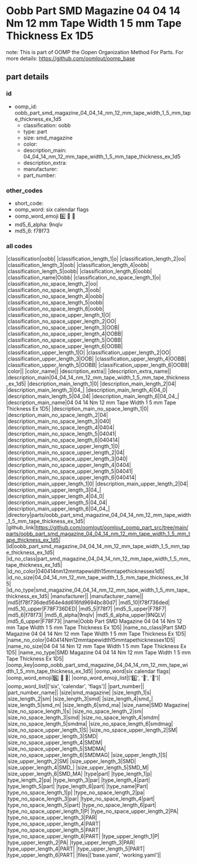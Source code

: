 # Oobb Part SMD Magazine 04 04 14 Nm 12 mm Tape Width 1 5 mm Tape Thickness Ex 1D5  

note: This is part of OOMP the Oopen Organization Method For Parts. For more details: https://github.com/oomlout/oomp_base

##  part details





### id
* oomp_id: oobb_part_smd_magazine_04_04_14_nm_12_mm_tape_width_1_5_mm_tape_thickness_ex_1d5
  * classification: oobb
  * type: part
  * size: smd_magazine
  * color: 
  * description_main: 04_04_14_nm_12_mm_tape_width_1_5_mm_tape_thickness_ex_1d5
  * description_extra: 
  * manufacturer: 
  * part_number: 

### other_codes
* short_code: 
* oomp_word: six calendar flags
* oomp_word_emoji :six: :calendar: :flags:
* md5_6_alpha: 9nqlv
* md5_6: f78f73

### all codes 
|classification|oobb|
|classification_length_1|o|
|classification_length_2|oo|
|classification_length_3|oob|
|classification_length_4|oobb|
|classification_length_5|oobb|
|classification_length_6|oobb|
|classification_name|Oobb|
|classification_no_space_length_1|o|
|classification_no_space_length_2|oo|
|classification_no_space_length_3|oob|
|classification_no_space_length_4|oobb|
|classification_no_space_length_5|oobb|
|classification_no_space_length_6|oobb|
|classification_no_space_upper_length_1|O|
|classification_no_space_upper_length_2|OO|
|classification_no_space_upper_length_3|OOB|
|classification_no_space_upper_length_4|OOBB|
|classification_no_space_upper_length_5|OOBB|
|classification_no_space_upper_length_6|OOBB|
|classification_upper_length_1|O|
|classification_upper_length_2|OO|
|classification_upper_length_3|OOB|
|classification_upper_length_4|OOBB|
|classification_upper_length_5|OOBB|
|classification_upper_length_6|OOBB|
|color||
|color_name||
|description_extra||
|description_extra_name||
|description_main|04_04_14_nm_12_mm_tape_width_1_5_mm_tape_thickness_ex_1d5|
|description_main_length_1|0|
|description_main_length_2|04|
|description_main_length_3|04_|
|description_main_length_4|04_0|
|description_main_length_5|04_04|
|description_main_length_6|04_04_|
|description_main_name|04 04 14 Nm 12 mm Tape Width 1 5 mm Tape Thickness Ex 1D5|
|description_main_no_space_length_1|0|
|description_main_no_space_length_2|04|
|description_main_no_space_length_3|040|
|description_main_no_space_length_4|0404|
|description_main_no_space_length_5|04041|
|description_main_no_space_length_6|040414|
|description_main_no_space_upper_length_1|0|
|description_main_no_space_upper_length_2|04|
|description_main_no_space_upper_length_3|040|
|description_main_no_space_upper_length_4|0404|
|description_main_no_space_upper_length_5|04041|
|description_main_no_space_upper_length_6|040414|
|description_main_upper_length_1|0|
|description_main_upper_length_2|04|
|description_main_upper_length_3|04_|
|description_main_upper_length_4|04_0|
|description_main_upper_length_5|04_04|
|description_main_upper_length_6|04_04_|
|directory|parts/oobb_part_smd_magazine_04_04_14_nm_12_mm_tape_width_1_5_mm_tape_thickness_ex_1d5|
|github_link|https://github.com/oomlout/oomlout_oomp_part_src/tree/main/parts/oobb_part_smd_magazine_04_04_14_nm_12_mm_tape_width_1_5_mm_tape_thickness_ex_1d5|
|id|oobb_part_smd_magazine_04_04_14_nm_12_mm_tape_width_1_5_mm_tape_thickness_ex_1d5|
|id_no_class|part_smd_magazine_04_04_14_nm_12_mm_tape_width_1_5_mm_tape_thickness_ex_1d5|
|id_no_color|040414nm12mmtapewidth15mmtapethicknessex1d5|
|id_no_size|04_04_14_nm_12_mm_tape_width_1_5_mm_tape_thickness_ex_1d5|
|id_no_type|smd_magazine_04_04_14_nm_12_mm_tape_width_1_5_mm_tape_thickness_ex_1d5|
|manufacturer||
|manufacturer_name||
|md5|f78f736ded564e4dd616fd9694bc80d7|
|md5_10|f78f736ded|
|md5_10_upper|F78F736DED|
|md5_5|f78f7|
|md5_5_upper|F78F7|
|md5_6|f78f73|
|md5_6_alpha|9nqlv|
|md5_6_alpha_upper|9NQLV|
|md5_6_upper|F78F73|
|name|Oobb Part SMD Magazine 04 04 14 Nm 12 mm Tape Width 1 5 mm Tape Thickness Ex 1D5|
|name_no_class|Part SMD Magazine 04 04 14 Nm 12 mm Tape Width 1 5 mm Tape Thickness Ex 1D5|
|name_no_color|040414Nm12mmtapewidth15mmtapethicknessex1D5|
|name_no_size|04 04 14 Nm 12 mm Tape Width 1 5 mm Tape Thickness Ex 1D5|
|name_no_type|SMD Magazine 04 04 14 Nm 12 mm Tape Width 1 5 mm Tape Thickness Ex 1D5|
|oomp_key|oomp_oobb_part_smd_magazine_04_04_14_nm_12_mm_tape_width_1_5_mm_tape_thickness_ex_1d5|
|oomp_word|six calendar flags|
|oomp_word_emoji|:six: :calendar: :flags:|
|oomp_word_emoji_list|[':six:', ':calendar:', ':flags:']|
|oomp_word_list|['six', 'calendar', 'flags']|
|part_number||
|part_number_name||
|size|smd_magazine|
|size_length_1|s|
|size_length_2|sm|
|size_length_3|smd|
|size_length_4|smd_|
|size_length_5|smd_m|
|size_length_6|smd_ma|
|size_name|SMD Magazine|
|size_no_space_length_1|s|
|size_no_space_length_2|sm|
|size_no_space_length_3|smd|
|size_no_space_length_4|smdm|
|size_no_space_length_5|smdma|
|size_no_space_length_6|smdmag|
|size_no_space_upper_length_1|S|
|size_no_space_upper_length_2|SM|
|size_no_space_upper_length_3|SMD|
|size_no_space_upper_length_4|SMDM|
|size_no_space_upper_length_5|SMDMA|
|size_no_space_upper_length_6|SMDMAG|
|size_upper_length_1|S|
|size_upper_length_2|SM|
|size_upper_length_3|SMD|
|size_upper_length_4|SMD_|
|size_upper_length_5|SMD_M|
|size_upper_length_6|SMD_MA|
|type|part|
|type_length_1|p|
|type_length_2|pa|
|type_length_3|par|
|type_length_4|part|
|type_length_5|part|
|type_length_6|part|
|type_name|Part|
|type_no_space_length_1|p|
|type_no_space_length_2|pa|
|type_no_space_length_3|par|
|type_no_space_length_4|part|
|type_no_space_length_5|part|
|type_no_space_length_6|part|
|type_no_space_upper_length_1|P|
|type_no_space_upper_length_2|PA|
|type_no_space_upper_length_3|PAR|
|type_no_space_upper_length_4|PART|
|type_no_space_upper_length_5|PART|
|type_no_space_upper_length_6|PART|
|type_upper_length_1|P|
|type_upper_length_2|PA|
|type_upper_length_3|PAR|
|type_upper_length_4|PART|
|type_upper_length_5|PART|
|type_upper_length_6|PART|
|files|['base.yaml', 'working.yaml']|
